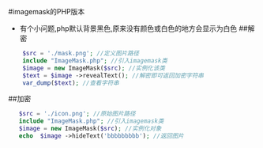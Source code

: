 #imagemask的PHP版本
* 有个小问题,php默认背景黑色,原来没有颜色或白色的地方会显示为白色
##解密
```php
    $src = './mask.png'; //定义图片路径
    include "ImageMask.php"; //引入imagemask类
    $image = new ImageMask($src); //实例化该类
    $text = $image ->revealText(); //解密即可返回加密字符串
    var_dump($text); //查看字符串
```
    
##加密
```php
   $src = './icon.png'; //原始图片路径
   include "ImageMask.php"; //引入imagemask类
   $image = new ImageMask($src); //实例化对象
   echo  $image ->hideText('bbbbbbbbb'); //返回图片
```
    